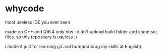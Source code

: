 # whycode
most useless IDE you ever seen

made on C++ and Qt6.4 only
btw i didn't upload build folder and some src files, so this repository is useless ;)

i made it just for learning git and hub(and brag my skills at English)
